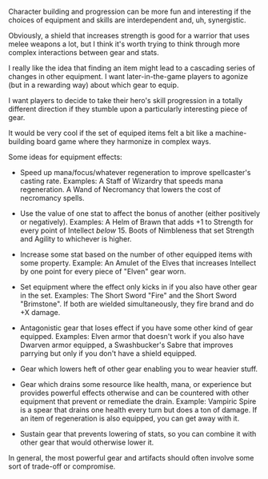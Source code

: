 Character building and progression can be more fun and interesting if the
choices of equipment and skills are interdependent and, uh, synergistic.

Obviously, a shield that increases strength is good for a warrior that uses
melee weapons a lot, but I think it's worth trying to think through more
complex interactions between gear and stats.

I really like the idea that finding an item might lead to a cascading series of
changes in other equipment. I want later-in-the-game players to agonize (but in
a rewarding way) about which gear to equip.

I want players to decide to take their hero's skill progression in a totally
different direction if they stumble upon a particularly interesting piece of
gear.

It would be very cool if the set of equiped items felt a bit like a
machine-building board game where they harmonize in complex ways.

Some ideas for equipment effects:

-   Speed up mana/focus/whatever regeneration to improve spellcaster's casting
    rate. Examples: A Staff of Wizardry that speeds mana regeneration. A Wand of
    Necromancy that lowers the cost of necromancy spells.

-   Use the value of one stat to affect the bonus of another (either positively
    or negatively). Examples: A Helm of Brawn that adds +1 to Strength for
    every point of Intellect *below* 15. Boots of Nimbleness that set Strength
    and Agility to whichever is higher.

-   Increase some stat based on the number of other equipped items with some
    property. Example: An Amulet of the Elves that increases Intellect by one
    point for every piece of "Elven" gear worn.

-   Set equipment where the effect only kicks in if you also have other gear in
    the set. Examples: The Short Sword "Fire" and the Short Sword "Brimstone".
    If both are wielded simultaneously, they fire brand and do +X damage.

-   Antagonistic gear that loses effect if you have some other kind of gear
    equipped. Examples: Elven armor that doesn't work if you also have Dwarven
    armor equipped, a Swashbucker's Sabre that improves parrying but only if
    you don't have a shield equipped.

-   Gear which lowers heft of other gear enabling you to wear heavier stuff.

-   Gear which drains some resource like health, mana, or experience but
    provides powerful effects otherwise and can be countered with other
    equipment that prevent or remediate the drain. Example: Vampiric Spire is
    a spear that drains one health every turn but does a ton of damage. If an
    item of regeneration is also equipped, you can get away with it.

-   Sustain gear that prevents lowering of stats, so you can combine it with
    other gear that would otherwise lower it.

In general, the most powerful gear and artifacts should often involve some sort
of trade-off or compromise.
